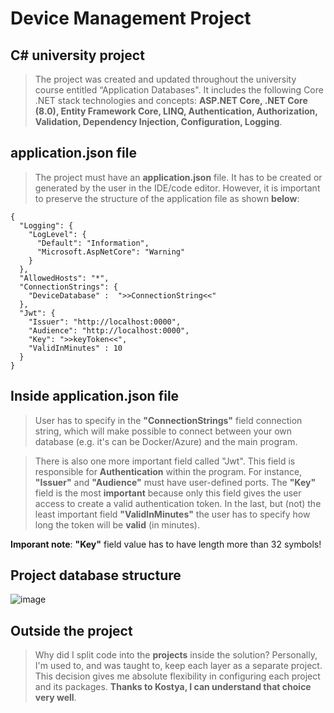 # Device Management Project
## C# university project

> The project was created and updated throughout the university course entitled “Application Databases". It includes the following Core .NET stack technologies and concepts: **ASP.NET Core, .NET Core (8.0), Entity Framework Core, LINQ, Authentication, Authorization, Validation, Dependency Injection, Configuration, Logging**.

## application.json file
> The project must have an **application.json** file. It has to be created or generated by the user in the IDE/code editor. However, it is important to preserve the structure of the application file as shown **below**:

```
{
  "Logging": {
    "LogLevel": {
      "Default": "Information",
      "Microsoft.AspNetCore": "Warning"
    }
  },
  "AllowedHosts": "*",
  "ConnectionStrings": {
    "DeviceDatabase" :  ">>ConnectionString<<"
  },
  "Jwt": {
    "Issuer": "http://localhost:0000",
    "Audience": "http://localhost:0000",
    "Key": ">>keyToken<<",
    "ValidInMinutes" : 10
  }
}
```

## Inside application.json file
> User has to specify in the **"ConnectionStrings"** field connection string, which will make possible to connect between your own database (e.g. it's can be Docker/Azure) and the main program.

> There is also one more important field called "Jwt". This field is responsible for **Authentication** within the program. For instance, **"Issuer"** and **"Audience"** must have user-defined ports. The **"Key"** field is the most **important** because only this field gives the user access to create a valid authentication token. In the last, but (not) the least important field **"ValidInMinutes"** the user has to specify how long the token will be **valid** (in minutes).

 **__Imporant note__**: **"Key"** field value has to have length more than 32 symbols!

## Project database structure
![image](https://github.com/user-attachments/assets/f495b677-9437-4dea-b8c1-8baefba91813)

## Outside the project
> Why did I split code into the **projects** inside the solution? Personally, I'm used to, and was taught to, keep each layer as a separate project. This decision gives me absolute flexibility in configuring each project and its packages. **Thanks to Kostya, I can understand that choice very well**.
